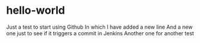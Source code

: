 # hello-world
Just a test to start using Github
In which I have added a new line
And a new one just to see if it triggers a commit in Jenkins
Another one for another test
